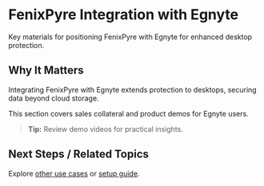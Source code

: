 # FenixPyre Integration with Egnyte

Key materials for positioning FenixPyre with Egnyte for enhanced desktop protection.


## Why It Matters
Integrating FenixPyre with Egnyte extends protection to desktops, securing data beyond cloud storage.

This section covers sales collateral and product demos for Egnyte users.

> **Tip:** Review demo videos for practical insights.
<!-- VIDEO: ./media/use-cases/egnyte-demo.mp4 | Alt: FenixPyre and Egnyte product demo | Duration: 60s -->

## Next Steps / Related Topics
Explore [other use cases](08-use-cases/index.md) or [setup guide](03-setup-&-installation/index.md).